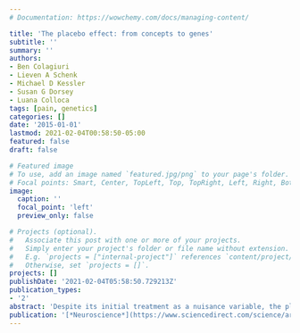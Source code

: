 ```yaml
---
# Documentation: https://wowchemy.com/docs/managing-content/

title: 'The placebo effect: from concepts to genes'
subtitle: ''
summary: ''
authors:
- Ben Colagiuri
- Lieven A Schenk
- Michael D Kessler
- Susan G Dorsey
- Luana Colloca
tags: [pain, genetics]
categories: []
date: '2015-01-01'
lastmod: 2021-02-04T00:58:50-05:00
featured: false
draft: false

# Featured image
# To use, add an image named `featured.jpg/png` to your page's folder.
# Focal points: Smart, Center, TopLeft, Top, TopRight, Left, Right, BottomLeft, Bottom, BottomRight.
image:
  caption: ''
  focal_point: 'left'
  preview_only: false

# Projects (optional).
#   Associate this post with one or more of your projects.
#   Simply enter your project's folder or file name without extension.
#   E.g. `projects = ["internal-project"]` references `content/project/deep-learning/index.md`.
#   Otherwise, set `projects = []`.
projects: []
publishDate: '2021-02-04T05:58:50.729213Z'
publication_types:
- '2'
abstract: 'Despite its initial treatment as a nuisance variable, the placebo effect is now recognized as a powerful determinant of health across many different diseases and encounters. This is in light of some remarkable findings ranging from demonstrations that the placebo effect significantly modulates the response to active treatments in conditions such as pain, anxiety, Parkinson’s disease, and some surgical procedures. Here, we review pioneering studies and recent advances in behavioral, neurobiological, and genetic influences on the placebo effect. Consistent with recent conceptualizations, the placebo effect is presented as the product of a general expectancy learning mechanism in which verbal, conditioned, and social cues are centrally integrated to change behaviors and outcomes. Examples of the integration of verbal and conditioned cues, such as instructed reversal of placebo effects are also incorporated into this model. We discuss neuroimaging studies that have identified key brain regions and modulatory mechanisms underlying placebo effects using well-established behavioral paradigms. Finally, we present a synthesis of recent genetics studies on the placebo effect, highlighting a promising link between genetic variants in the dopamine, opioid, serotonin, and endocannabinoid pathways and placebo responsiveness. Greater understanding of the behavioral, neurobiological, and genetic influences on the placebo effect is critical for evaluating medical interventions and may allow health professionals to tailor and personalize interventions in order to maximize treatment outcomes in clinical settings.'
publication: '[*Neuroscience*](https://www.sciencedirect.com/science/article/pii/S030645221500740X?casa_token=WZhfrs7ECNgAAAAA:5wAnx9F5MXSe8aY4FES5DEigBRejtl8PjdXc7ATwIOdmJaKVlF5nq0Tu3HsPeT-pwPMJpF0-)'
---
```

